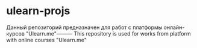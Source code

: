 # ulearn-projs

Данный репозиторий предназначен для работ с платформы онлайн-курсов "Ulearn.me"———
This repository is used for works from platform with online courses "Ulearn.me"
